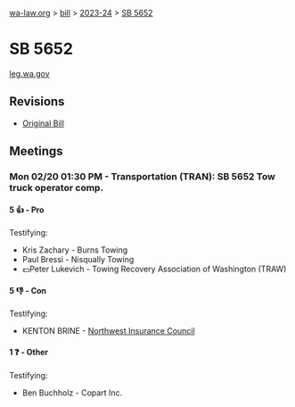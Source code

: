 [wa-law.org](/) > [bill](/bill/) > [2023-24](/bill/2023-24/) > [SB 5652](/bill/2023-24/sb/5652/)

# SB 5652
[leg.wa.gov](https://app.leg.wa.gov/billsummary?BillNumber=5652&Year=2023&Initiative=false)

## Revisions
* [Original Bill](1/)

## Meetings
### Mon 02/20 01:30 PM - Transportation (TRAN): SB 5652 Tow truck operator comp.
#### 5 👍 - Pro
Testifying:
* Kris Zachary - Burns Towing
* Paul Bressi - Nisqually Towing
* 💵Peter Lukevich - Towing Recovery Association of Washington (TRAW)

#### 5 👎 - Con
Testifying:
* KENTON BRINE - [Northwest Insurance Council](/org/northwest_insurance_council/)

#### 1 ❓ - Other
Testifying:
* Ben Buchholz - Copart Inc.
